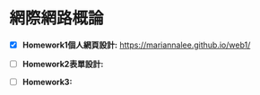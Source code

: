 # **網際網路概論**

- [x] **Homework1個人網頁設計:** https://mariannalee.github.io/web1/

- [ ] **Homework2表單設計:**

- [ ] **Homework3:**

